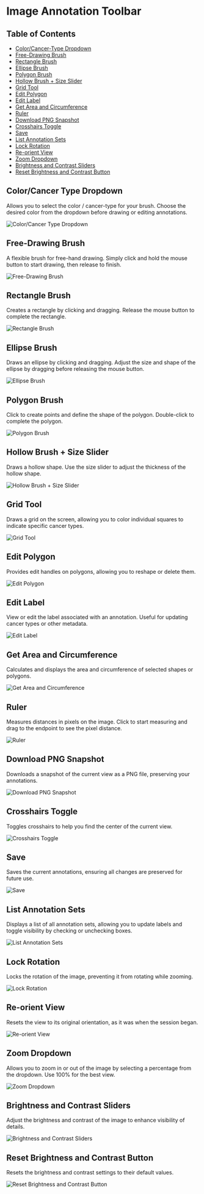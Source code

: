# Image Annotation Toolbar

## Table of Contents
- [Color/Cancer-Type Dropdown](#color-cancer-type-dropdown)
- [Free-Drawing Brush](#free-drawing-brush)
- [Rectangle Brush](#rectangle-brush)
- [Ellipse Brush](#ellipse-brush)
- [Polygon Brush](#polygon-brush)
- [Hollow Brush + Size Slider](#hollow-brush--size-slider)
- [Grid Tool](#grid-tool)
- [Edit Polygon](#edit-polygon)
- [Edit Label](#edit-label)
- [Get Area and Circumference](#get-area-and-circumference)
- [Ruler](#ruler)
- [Download PNG Snapshot](#download-png-snapshot)
- [Crosshairs Toggle](#crosshairs-toggle)
- [Save](#save)
- [List Annotation Sets](#list-annotation-sets)
- [Lock Rotation](#lock-rotation)
- [Re-orient View](#re-orient-view)
- [Zoom Dropdown](#zoom-dropdown)
- [Brightness and Contrast Sliders](#brightness-and-contrast-sliders)
- [Reset Brightness and Contrast Button](#reset-brightness-and-contrast-button)

## Color/Cancer Type Dropdown
Allows you to select the color / cancer-type for your brush. Choose the desired color from the dropdown before drawing or editing annotations.

![Color/Cancer Type Dropdown](images/toolbar1.png)

## Free-Drawing Brush
A flexible brush for free-hand drawing. Simply click and hold the mouse button to start drawing, then release to finish.

![Free-Drawing Brush](images/toolbar2.png)

## Rectangle Brush
Creates a rectangle by clicking and dragging. Release the mouse button to complete the rectangle.

![Rectangle Brush](images/toolbar3.png)

## Ellipse Brush
Draws an ellipse by clicking and dragging. Adjust the size and shape of the ellipse by dragging before releasing the mouse button.

![Ellipse Brush](images/toolbar4.png)

## Polygon Brush
Click to create points and define the shape of the polygon. Double-click to complete the polygon.

![Polygon Brush](images/toolbar5.png)

## Hollow Brush + Size Slider
Draws a hollow shape. Use the size slider to adjust the thickness of the hollow shape.

![Hollow Brush + Size Slider](images/toolbar6.png)

## Grid Tool
Draws a grid on the screen, allowing you to color individual squares to indicate specific cancer types.

![Grid Tool](images/toolbar7.png)

## Edit Polygon
Provides edit handles on polygons, allowing you to reshape or delete them.

![Edit Polygon](images/toolbar8.png)

## Edit Label
View or edit the label associated with an annotation. Useful for updating cancer types or other metadata.

![Edit Label](images/toolbar9.png)

## Get Area and Circumference
Calculates and displays the area and circumference of selected shapes or polygons.

![Get Area and Circumference](images/toolbar10.png)

## Ruler
Measures distances in pixels on the image. Click to start measuring and drag to the endpoint to see the pixel distance.

![Ruler](images/toolbar11.png)

## Download PNG Snapshot
Downloads a snapshot of the current view as a PNG file, preserving your annotations.

![Download PNG Snapshot](images/toolbar12.png)

## Crosshairs Toggle
Toggles crosshairs to help you find the center of the current view.

![Crosshairs Toggle](images/toolbar13.png)

## Save
Saves the current annotations, ensuring all changes are preserved for future use.

![Save](images/toolbar14.png)

## List Annotation Sets
Displays a list of all annotation sets, allowing you to update labels and toggle visibility by checking or unchecking boxes.

![List Annotation Sets](images/toolbar15.png)

## Lock Rotation
Locks the rotation of the image, preventing it from rotating while zooming.

![Lock Rotation](images/toolbar16.png)

## Re-orient View
Resets the view to its original orientation, as it was when the session began.

![Re-orient View](images/toolbar17.png)

## Zoom Dropdown
Allows you to zoom in or out of the image by selecting a percentage from the dropdown. Use 100% for the best view.

![Zoom Dropdown](images/toolbar18.png)

## Brightness and Contrast Sliders
Adjust the brightness and contrast of the image to enhance visibility of details.

![Brightness and Contrast Sliders](images/toolbar19.png)

## Reset Brightness and Contrast Button
Resets the brightness and contrast settings to their default values.

![Reset Brightness and Contrast Button](images/toolbar20.png)

<br>
